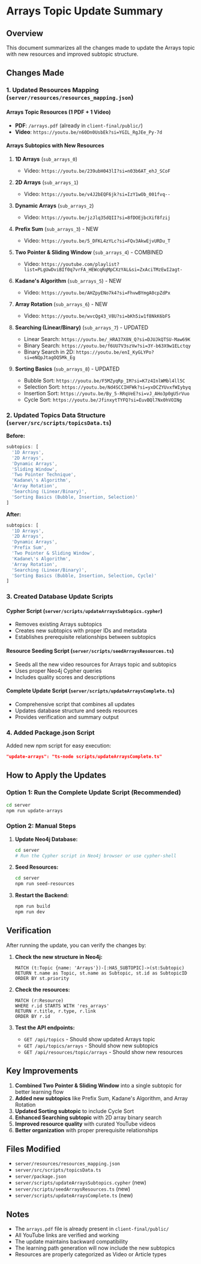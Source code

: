 # Arrays Topic Update Summary

## Overview
This document summarizes all the changes made to update the Arrays topic with new resources and improved subtopic structure.

## Changes Made

### 1. Updated Resources Mapping (`server/resources/resources_mapping.json`)

#### Arrays Topic Resources (1 PDF + 1 Video)
- **PDF**: `/arrays.pdf` (already in `client-final/public/`)
- **Video**: `https://youtu.be/n60Dn0UsbEk?si=YGIL_RgJEe_Py-7d`

#### Arrays Subtopics with New Resources

1. **1D Arrays** (`sub_arrays_0`)
   - Video: `https://youtu.be/239ubH043lI?si=n03b6AT_ehJ_SCoF`

2. **2D Arrays** (`sub_arrays_1`)
   - Video: `https://youtu.be/v4J2bEQF6jk?si=IzY1wOb_001fvq--`

3. **Dynamic Arrays** (`sub_arrays_2`)
   - Video: `https://youtu.be/jzJlq35dQII?si=8fDOEjbcXif8fzij`

4. **Prefix Sum** (`sub_arrays_3`) - NEW
   - Video: `https://youtu.be/5_DFKL4zYLc?si=FQv3AkwEjvURDu_T`

5. **Two Pointer & Sliding Window** (`sub_arrays_4`) - COMBINED
   - Video: `https://youtube.com/playlist?list=PLgUwDviBIf0q7vrFA_HEWcqRqMpCXzYAL&si=ZxAciTMzEwI2agt-`

6. **Kadane's Algorithm** (`sub_arrays_5`) - NEW
   - Video: `https://youtu.be/AHZpyENo7k4?si=FhvwBYmgA0cpZdPx`

7. **Array Rotation** (`sub_arrays_6`) - NEW
   - Video: `https://youtu.be/wvcQg43_V8U?si=bKh5iw1f8NkK6bFS`

8. **Searching (Linear/Binary)** (`sub_arrays_7`) - UPDATED
   - Linear Search: `https://youtu.be/_HRA37X8N_Q?si=DJUJkQTSU-Maw69K`
   - Binary Search: `https://youtu.be/f6UU7V3szVw?si=3Y-b63X9w1ELctqy`
   - Binary Search in 2D: `https://youtu.be/enI_KyGLYPo?si=eNQpJtagOQ5Mk_Eg`

9. **Sorting Basics** (`sub_arrays_8`) - UPDATED
   - Bubble Sort: `https://youtu.be/F5MZyqRp_IM?si=K7z4InlWMbl4ll5C`
   - Selection Sort: `https://youtu.be/Nd4SCCIHFWk?si=yxDCZYUvxfWIybyq`
   - Insertion Sort: `https://youtu.be/By_5-RRqVeE?si=vJ_AHo3p0gU5rVuo`
   - Cycle Sort: `https://youtu.be/JfinxytTYFQ?si=EuvBQl7Nx0hVOINg`

### 2. Updated Topics Data Structure (`server/src/scripts/topicsData.ts`)

**Before:**
```typescript
subtopics: [
  '1D Arrays', 
  '2D Arrays',
  'Dynamic Arrays',
  'Sliding Window',
  'Two Pointer Technique',
  'Kadane\'s Algorithm',
  'Array Rotation',
  'Searching (Linear/Binary)',
  'Sorting Basics (Bubble, Insertion, Selection)'
]
```

**After:**
```typescript
subtopics: [
  '1D Arrays', 
  '2D Arrays',
  'Dynamic Arrays',
  'Prefix Sum',
  'Two Pointer & Sliding Window',
  'Kadane\'s Algorithm',
  'Array Rotation',
  'Searching (Linear/Binary)',
  'Sorting Basics (Bubble, Insertion, Selection, Cycle)'
]
```

### 3. Created Database Update Scripts

#### Cypher Script (`server/scripts/updateArraysSubtopics.cypher`)
- Removes existing Arrays subtopics
- Creates new subtopics with proper IDs and metadata
- Establishes prerequisite relationships between subtopics

#### Resource Seeding Script (`server/scripts/seedArraysResources.ts`)
- Seeds all the new video resources for Arrays topic and subtopics
- Uses proper Neo4j Cypher queries
- Includes quality scores and descriptions

#### Complete Update Script (`server/scripts/updateArraysComplete.ts`)
- Comprehensive script that combines all updates
- Updates database structure and seeds resources
- Provides verification and summary output

### 4. Added Package.json Script

Added new npm script for easy execution:
```json
"update-arrays": "ts-node scripts/updateArraysComplete.ts"
```

## How to Apply the Updates

### Option 1: Run the Complete Update Script (Recommended)
```bash
cd server
npm run update-arrays
```

### Option 2: Manual Steps
1. **Update Neo4j Database:**
   ```bash
   cd server
   # Run the Cypher script in Neo4j browser or use cypher-shell
   ```

2. **Seed Resources:**
   ```bash
   cd server
   npm run seed-resources
   ```

3. **Restart the Backend:**
   ```bash
   npm run build
   npm run dev
   ```

## Verification

After running the update, you can verify the changes by:

1. **Check the new structure in Neo4j:**
   ```cypher
   MATCH (t:Topic {name: 'Arrays'})-[:HAS_SUBTOPIC]->(st:Subtopic)
   RETURN t.name as Topic, st.name as Subtopic, st.id as SubtopicID
   ORDER BY st.priority
   ```

2. **Check the resources:**
   ```cypher
   MATCH (r:Resource)
   WHERE r.id STARTS WITH 'res_arrays'
   RETURN r.title, r.type, r.link
   ORDER BY r.id
   ```

3. **Test the API endpoints:**
   - `GET /api/topics` - Should show updated Arrays topic
   - `GET /api/topics/arrays` - Should show new subtopics
   - `GET /api/resources/topic/arrays` - Should show new resources

## Key Improvements

1. **Combined Two Pointer & Sliding Window** into a single subtopic for better learning flow
2. **Added new subtopics** like Prefix Sum, Kadane's Algorithm, and Array Rotation
3. **Updated Sorting subtopic** to include Cycle Sort
4. **Enhanced Searching subtopic** with 2D array binary search
5. **Improved resource quality** with curated YouTube videos
6. **Better organization** with proper prerequisite relationships

## Files Modified

- `server/resources/resources_mapping.json`
- `server/src/scripts/topicsData.ts`
- `server/package.json`
- `server/scripts/updateArraysSubtopics.cypher` (new)
- `server/scripts/seedArraysResources.ts` (new)
- `server/scripts/updateArraysComplete.ts` (new)

## Notes

- The `arrays.pdf` file is already present in `client-final/public/`
- All YouTube links are verified and working
- The update maintains backward compatibility
- The learning path generation will now include the new subtopics
- Resources are properly categorized as Video or Article types 